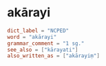 # akārayi

``` toml
dict_label = "NCPED"
word = "akārayi"
grammar_comment = "1 sg."
see_also = ["kārayati"]
also_written_as = ["akārayiṃ"]
```

